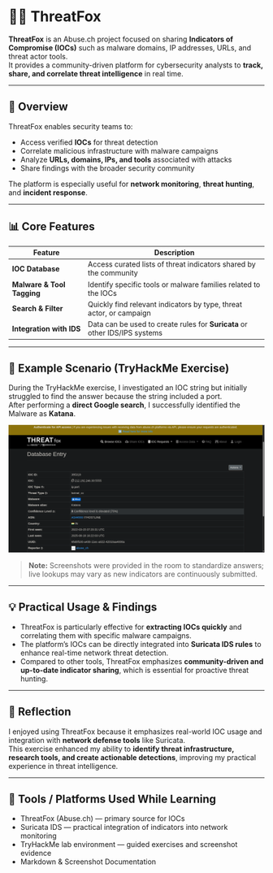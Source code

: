 # 🕵️‍♂️ ThreatFox

**ThreatFox** is an Abuse.ch project focused on sharing **Indicators of Compromise (IOCs)** such as malware domains, IP addresses, URLs, and threat actor tools.  
It provides a community-driven platform for cybersecurity analysts to **track, share, and correlate threat intelligence** in real time.

---

## 🧠 Overview

ThreatFox enables security teams to:

- Access verified **IOCs** for threat detection  
- Correlate malicious infrastructure with malware campaigns  
- Analyze **URLs, domains, IPs, and tools** associated with attacks  
- Share findings with the broader security community  

The platform is especially useful for **network monitoring**, **threat hunting**, and **incident response**.

---

## 📊 Core Features

| Feature | Description |
|--------|-------------|
| **IOC Database** | Access curated lists of threat indicators shared by the community |
| **Malware & Tool Tagging** | Identify specific tools or malware families related to the IOCs |
| **Search & Filter** | Quickly find relevant indicators by type, threat actor, or campaign |
| **Integration with IDS** | Data can be used to create rules for **Suricata** or other IDS/IPS systems |

---

## 🧪 Example Scenario (TryHackMe Exercise)

During the TryHackMe exercise, I investigated an IOC string but initially struggled to find the answer because the string included a port.  
After performing a **direct Google search**, I successfully identified the Malware as **Katana**.

![ThreatFox - Example Output (Room Screenshot)](screenshots/TFox1.png)

> **Note:** Screenshots were provided in the room to standardize answers; live lookups may vary as new indicators are continuously submitted.

---

## 💡 Practical Usage & Findings

- ThreatFox is particularly effective for **extracting IOCs quickly** and correlating them with specific malware campaigns.  
- The platform’s IOCs can be directly integrated into **Suricata IDS rules** to enhance real-time network threat detection.  
- Compared to other tools, ThreatFox emphasizes **community-driven and up-to-date indicator sharing**, which is essential for proactive threat hunting.

---

## 🧠 Reflection

I enjoyed using ThreatFox because it emphasizes real-world IOC usage and integration with **network defense tools** like Suricata.  
This exercise enhanced my ability to **identify threat infrastructure, research tools, and create actionable detections**, improving my practical experience in threat intelligence.

---

## 🧰 Tools / Platforms Used While Learning
- ThreatFox (Abuse.ch) — primary source for IOCs  
- Suricata IDS — practical integration of indicators into network monitoring  
- TryHackMe lab environment — guided exercises and screenshot evidence  
- Markdown & Screenshot Documentation
